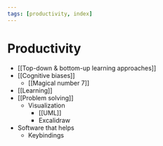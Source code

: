```yaml
---
tags: [productivity, index]
---
```


# Productivity

- [[Top-down & bottom-up learning approaches]]
- [[Cognitive biases]]
	- [[Magical number 7]]
- [[Learning]]
- [[Problem solving]]
	- Visualization
		- [[UML]]
		- Excalidraw
- Software that helps
	- Keybindings
